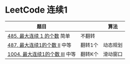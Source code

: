 # LeetCode 连续1



| 题目                                                         |         | 算法     |
| ------------------------------------------------------------ | ------- | -------- |
| [485. 最大连续 1 的个数](https://leetcode.cn/problems/max-consecutive-ones/) 简单 | 不翻转  |          |
| [487. 最大连续1的个数 II](https://leetcode.cn/problems/max-consecutive-ones-ii/) 中等 | 翻转1个 | 动态规划 |
| [1004. 最大连续1的个数 III](https://leetcode.cn/problems/max-consecutive-ones-iii/) 中等 | 翻转K个 | 滑动窗口 |


